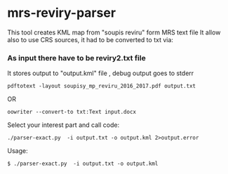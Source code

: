 # mrs-reviry-parser
This tool creates KML map from "soupis reviru" form MRS text file 
It allow also to use CRS sources, it had to be converted to txt via:


### As input there have to be reviry2.txt file

 It stores output to "output.kml" file , debug output goes to stderr
 
 `pdftotext -layout soupisy_mp_reviru_2016_2017.pdf output.txt`
 
 OR
 
 `oowriter --convert-to txt:Text input.docx`
 
Select your interest part and call code:

`./parser-exact.py  -i output.txt -o output.kml 2>output.error`

Usage:

 `$ ./parser-exact.py  -i output.txt -o output.kml`
